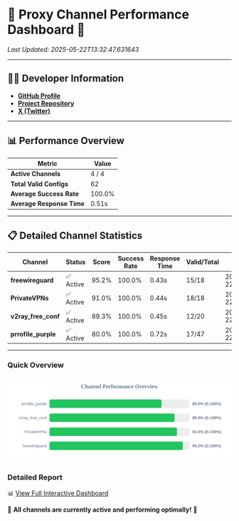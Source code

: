 # 🌟 Proxy Channel Performance Dashboard 🌟

_Last Updated: 2025-05-22T13:32:47.631643_

---

## 👩‍💻 Developer Information

- **[GitHub Profile](https://github.com/4n0nymou3)**  
- **[Project Repository](https://github.com/4n0nymou3/multi-proxy-config-fetcher)**  
- **[X (Twitter)](https://x.com/4n0nymou3)**  

---

## 📊 Performance Overview

| Metric                | Value       |
|-----------------------|-------------|
| **Active Channels**   | 4 / 4       |
| **Total Valid Configs** | 62          |
| **Average Success Rate** | 100.0%      |
| **Average Response Time** | 0.51s       |

---

## 📋 Detailed Channel Statistics

| Channel          | Status     | Score  | Success Rate | Response Time | Valid/Total | Last Success               |
|------------------|------------|--------|--------------|---------------|-------------|----------------------------|
| **freewireguard**  | ✅ Active  | 95.2%  | 100.0% | 0.43s         | 15/18       | 2025-05-22T13:32:47.629888 |
| **PrivateVPNs**  | ✅ Active  | 91.0%  | 100.0% | 0.44s         | 18/18       | 2025-05-22T13:32:47.175765 |
| **v2ray_free_conf**  | ✅ Active  | 89.3%  | 100.0% | 0.45s         | 12/20       | 2025-05-22T13:32:46.696882 |
| **prrofile_purple**  | ✅ Active  | 80.0%  | 100.0% | 0.72s         | 17/47       | 2025-05-22T13:32:46.205863 |

---

### Quick Overview
<div align="center">
  <a href="https://raw.githubusercontent.com/nullluser/NullRepo/refs/heads/main/assets/channel_stats_chart.svg">
    <img src="https://raw.githubusercontent.com/nullluser/NullRepo/refs/heads/main/assets/channel_stats_chart.svg" alt="Source Performance Statistics" width="800">
  </a>
</div>

### Detailed Report
📊 [View Full Interactive Dashboard](https://htmlpreview.github.io/?https://github.com/nullluser/NullRepo/blob/main/assets/performance_report.html)

🎉 **All channels are currently active and performing optimally!** 🎉
